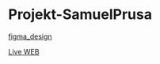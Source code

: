 # Projekt-SamuelPrusa

[figma_design](https://www.figma.com/file/L7zGZqm6HxrQPDZ7SmHulA/L3---4P-painjekt-(Pr%C5%AF%C5%A1a)?t=mls5zl8vzPdKrEkh-1)

[Live WEB](https://pslib-cz.github.io/2022l3web-pppp-SamuelPrusa/)
